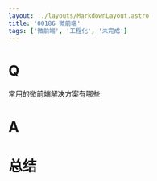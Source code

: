 ```yaml
---
layout: ../layouts/MarkdownLayout.astro
title: '00186 微前端'
tags: ['微前端', '工程化', '未完成']
---
```


# Q

常用的微前端解决方案有哪些

# A



# 总结



<script>
  function func() {

  }
  
</script>